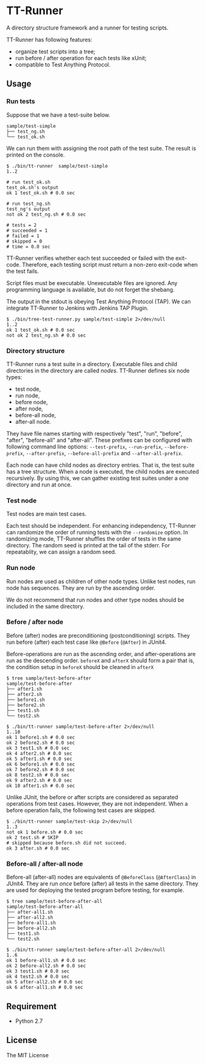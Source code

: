 # TT-Runner

A directory structure framework and a runner for testing scripts.

TT-Runner has following features:

- organize test scripts into a tree;
- run before / after operation for each tests like xUnit;
- compatible to Test Anything Protocol.

## Usage

### Run tests

Suppose that we have a test-suite below.

```
sample/test-simple
├── test_ng.sh
└── test_ok.sh
```

We can run them with assigning the root path of the test suite. The result is printed on the console.

```
$ ./bin/tt-runner  sample/test-simple
1..2

# run test_ok.sh
test_ok.sh's output
ok 1 test_ok.sh # 0.0 sec

# run test_ng.sh
test_ng's output
not ok 2 test_ng.sh # 0.0 sec

# tests = 2
# succeeded = 1
# failed = 1
# skipped = 0
# time = 0.0 sec
```

TT-Runner verifies whether each test succeeded or failed with the exit-code. Therefore, each testing script must return a non-zero exit-code when the test fails.

Script files must be executable. Unexecutable files are ignored. Any programming language is available, but do not forget the shebang.

The output in the stdout is obeying Test Anything Protocol (TAP). We can integrate TT-Runner to Jenkins with Jenkins TAP Plugin.

```
$ ./bin/tree-test-runner.py sample/test-simple 2>/dev/null
1..2
ok 1 test_ok.sh # 0.0 sec
not ok 2 test_ng.sh # 0.0 sec
```

### Directory structure

TT-Runner runs a test suite in a directory. Executable files and child directories in the directory are called *nodes*. TT-Runner defines six node types:

- test node,
- run node,
- before node,
- after node,
- before-all node,
- after-all node.

They have file names starting with respectively "test", "run", "before", "after", "before-all" and "after-all". These prefixes can be configured with  following command line options: `--test-prefix`, `--run-prefix`, `--before-prefix`, `--after-prefix`, `--before-all-prefix` and `--after-all-prefix`.

Each node can have child nodes as directory entries. That is, the test suite has a tree structure. When a node is executed, the child nodes are executed recursively. By using this, we can gather existing test suites under a one directory and run at once.

### Test node

Test nodes are main test cases.

Each test should be independent. For enhancing independency, TT-Runner can randomize the order of running tests with the `--randomize` option. In randomizing mode, TT-Runner shuffles the order of tests in the same directory. The random seed is printed at the tail of the stderr. For repeatablity, we can assign a random seed.

### Run node

Run nodes are used as children of other node types. Unlike test nodes, run node has sequences. They are run by the ascending order.

We do not recommend that run nodes and other type nodes should be included in the same directory.

### Before / after node

Before (after) nodes are preconditioning (postconditioning) scripts. They run before (after) each test case like `@Before` (`@After`) in JUnit4.

Before-operations are run as the ascending order, and after-operations are run as the descending order. `beforeX` and `afterX` should form a pair that is, the condition setup in `beforeX` should be cleaned in `afterX`

```
$ tree sample/test-before-after
sample/test-before-after
├── after1.sh
├── after2.sh
├── before1.sh
├── before2.sh
├── test1.sh
└── test2.sh

$ ./bin/tt-runner sample/test-before-after 2>/dev/null
1..10
ok 1 before1.sh # 0.0 sec
ok 2 before2.sh # 0.0 sec
ok 3 test1.sh # 0.0 sec
ok 4 after2.sh # 0.0 sec
ok 5 after1.sh # 0.0 sec
ok 6 before1.sh # 0.0 sec
ok 7 before2.sh # 0.0 sec
ok 8 test2.sh # 0.0 sec
ok 9 after2.sh # 0.0 sec
ok 10 after1.sh # 0.0 sec
```

Unlike JUnit, the before or after scripts are considered as separated operations from test cases. However, they are not independent. When a before operation fails, the following test cases are skipped.

```
$ ./bin/tt-runner sample/test-skip 2>/dev/null
1..3
not ok 1 before.sh # 0.0 sec
ok 2 test.sh # SKIP
# skipped because before.sh did not succeed.
ok 3 after.sh # 0.0 sec
```

### Before-all / after-all node

Before-all (after-all) nodes are equivalents of `@BeforeClass` (`@AfterClass`) in JUnit4. They are run *once* before (after) all tests in the same directory. They are used for deploying the tested program before testing, for example.

```
$ tree sample/test-before-after-all
sample/test-before-after-all
├── after-all1.sh
├── after-all2.sh
├── before-all1.sh
├── before-all2.sh
├── test1.sh
└── test2.sh

$ ./bin/tt-runner sample/test-before-after-all 2>/dev/null
1..6
ok 1 before-all1.sh # 0.0 sec
ok 2 before-all2.sh # 0.0 sec
ok 3 test1.sh # 0.0 sec
ok 4 test2.sh # 0.0 sec
ok 5 after-all2.sh # 0.0 sec
ok 6 after-all1.sh # 0.0 sec
```

## Requirement

- Python 2.7

## License

The MIT License
